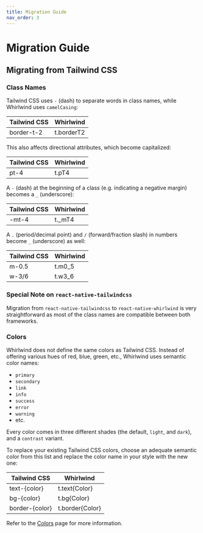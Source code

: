 ```yaml
---
title: Migration Guide
nav_order: 3
---
```


# Migration Guide

## Migrating from Tailwind CSS

### Class Names

Tailwind CSS uses `-` (dash) to separate words in class names, while Whirlwind uses `camelCasing`:

| Tailwind CSS | Whirlwind  |
| ------------ | ---------- |
| border-t-2   | t.borderT2 |

This also affects directional attributes, which become capitalized:

| Tailwind CSS | Whirlwind |
| ------------ | --------- |
| pt-4         | t.pT4     |

A `-` (dash) at the beginning of a class (e.g. indicating a negative margin) becomes a `_` (underscore):

| Tailwind CSS | Whirlwind |
| ------------ | --------- |
| -mt-4        | t.\_mT4   |

A `.` (period/decimal point) and `/` (forward/fraction slash) in numbers become `_` (underscore) as well:

| Tailwind CSS | Whirlwind |
| ------------ | --------- |
| m-0.5        | t.m0_5    |
| w-3/6        | t.w3_6    |

### Special Note on `react-native-tailwindcss`

Migration from `react-native-tailwindcss` to `react-native-whirlwind` is very straightforward as most of the class names are compatible between both frameworks.

### Colors

Whirlwind does not define the same colors as Tailwind CSS. Instead of offering various hues of red, blue, green, etc., Whirlwind uses semantic color names:

- `primary`
- `secondary`
- `link`
- `info`
- `success`
- `error`
- `warning`
- etc.

Every color comes in three different shades (the default, `light`, and `dark`), and a `contrast` variant.

To replace your existing Tailwind CSS colors, choose an adequate semantic color from this list and replace the color name in your style with the new one:

| Tailwind CSS   | Whirlwind       |
| -------------- | --------------- |
| text-{color}   | t.text{Color}   |
| bg-{color}     | t.bg{Color}     |
| border-{color} | t.border{Color} |

Refer to the [Colors](../customization/colors) page for more information.
